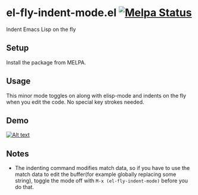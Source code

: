 # el-fly-indent-mode.el [![Melpa Status](http://melpa.milkbox.net/packages/el-fly-indent-mode-badge.svg)](http://melpa.milkbox.net/#/el-fly-indent-mode)
Indent Emacs Lisp on the fly

## Setup
Install the package from MELPA.

## Usage
This minor mode toggles on along with elisp-mode and indents on the fly when you edit the code. No special key strokes needed.

## Demo
[![Alt text](https://img.youtube.com/vi/zrFmfFZfj-A/0.jpg)](https://www.youtube.com/watch?v=zrFmfFZfj-A)

## Notes
* The indenting command modifies match data, so if you have to use the match data to edit the buffer(for example globally replacing some string), toggle the mode off with `M-x (el-fly-indent-mode)` before you do that.
